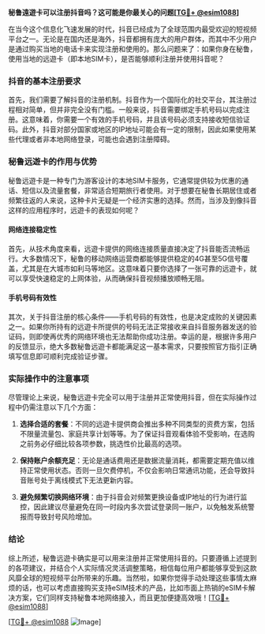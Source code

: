 **秘鲁遠遊卡可以注册抖音吗？这可能是你最关心的问题[[TG💪+ @esim1088](https://t.me/s/esim1088)]**

在当今这个信息化飞速发展的时代，抖音已经成为了全球范围内最受欢迎的短视频平台之一。无论是在国内还是海外，抖音都拥有庞大的用户群体，而其中不少用户是通过购买当地的电话卡来实现注册和使用的。那么问题来了：如果你身在秘鲁，使用当地的远遊卡（即本地SIM卡），是否能够顺利注册并使用抖音呢？

### 抖音的基本注册要求

首先，我们需要了解抖音的注册机制。抖音作为一个国际化的社交平台，其注册过程相对简单，但并非完全没有门槛。一般来说，抖音需要绑定手机号码以完成注册。这意味着，你需要一个有效的手机号码，并且该号码必须支持接收短信验证码。此外，抖音对部分国家或地区的IP地址可能会有一定的限制，因此如果使用某些代理或者非本地网络登录，可能也会遇到注册障碍。

### 秘鲁远遊卡的作用与优势

秘鲁远遊卡是一种专门为游客设计的本地SIM卡服务，它通常提供较为优惠的通话、短信以及流量套餐，非常适合短期旅行者使用。对于想要在秘鲁长期居住或者频繁往返的人来说，这种卡片无疑是一个经济实惠的选择。然而，当涉及到像抖音这样的应用程序时，远遊卡的表现如何呢？

#### 网络连接稳定性

首先，从技术角度来看，远遊卡提供的网络连接质量直接决定了抖音能否流畅运行。大多数情况下，秘鲁的移动网络运营商都能够提供稳定的4G甚至5G信号覆盖，尤其是在大城市如利马等地区。这意味着只要你选择了一张可靠的远遊卡，就可以享受快速稳定的上网体验，从而确保抖音视频播放顺畅无阻。

#### 手机号码有效性

其次，关于抖音注册的核心条件——手机号码的有效性，也是决定成败的关键因素之一。如果你所持有的远遊卡所提供的号码无法正常接收来自抖音服务器发送的验证码，则即使再优秀的网络环境也无法帮助你成功注册。幸运的是，根据许多用户的反馈显示，绝大多数秘鲁远遊卡都能满足这一基本需求，只要按照官方指引正确填写信息即可顺利完成验证步骤。

### 实际操作中的注意事项

尽管理论上来说，秘鲁远遊卡完全可以用于注册并正常使用抖音，但在实际操作过程中仍需注意以下几个方面：

1. **选择合适的套餐**：不同的远遊卡提供商会推出多种不同类型的资费方案，包括不限量流量包、家庭共享计划等等。为了保证抖音观看体验不受影响，在选购之前务必仔细比较各项参数，挑选性价比最高的选项。
   
2. **保持账户余额充足**：无论是通话费用还是数据流量消耗，都需要定期充值以维持正常使用状态。否则一旦欠费停机，不仅会影响日常通讯功能，还会导致抖音账号处于离线模式下无法更新内容。

3. **避免频繁切换网络环境**：由于抖音会对频繁更换设备或IP地址的行为进行监控，因此建议尽量避免在同一时段内多次尝试登录同一账户，以免触发系统警报而导致封号风险增加。

### 结论

综上所述，秘鲁远遊卡确实是可以用来注册并正常使用抖音的。只要遵循上述提到的各项建议，并结合个人实际情况灵活调整策略，相信每位用户都能够享受到这款风靡全球的短视频平台所带来的乐趣。当然啦，如果你觉得手动处理这些事情太麻烦的话，也可以考虑直接购买支持eSIM技术的产品，比如市面上热销的eSIM卡解决方案，它们同样支持秘鲁本地网络接入，而且更加便捷高效哦！[[TG💪+ @esim1088](https://t.me/s/esim1088)]

[[TG💪+ @esim1088](https://t.me/s/esim1088) ![Image](https://i.postimg.cc/4NQfJmqS/Snipaste-2025-05-13-00-14-12.png)]